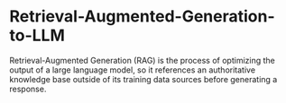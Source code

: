 # Retrieval-Augmented-Generation-to-LLM
Retrieval-Augmented Generation (RAG) is the process of optimizing the output of a large language model, so it references an authoritative knowledge base outside of its training data sources before generating a response.
